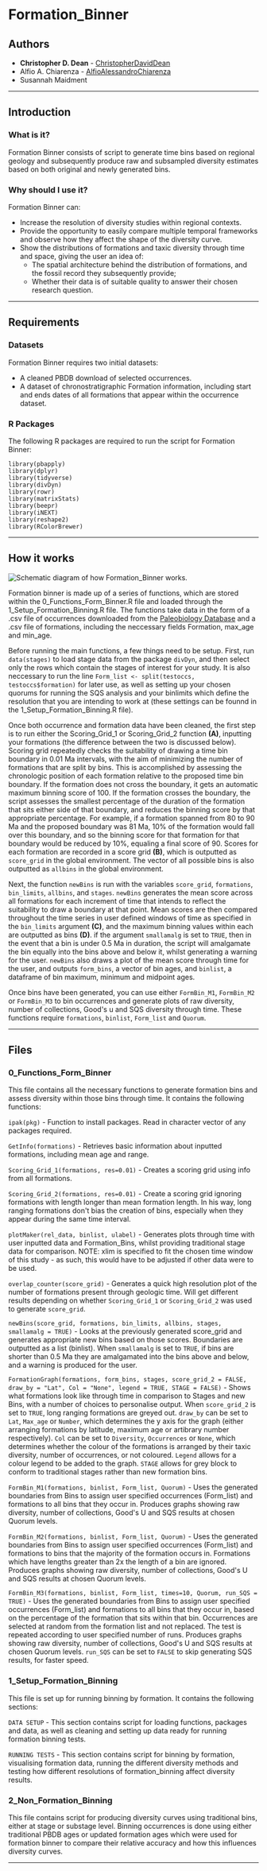 # Formation_Binner

## Authors

* **Christopher D. Dean** - [ChristopherDavidDean](https://github.com/ChristopherDavidDean)
* Alfio A. Chiarenza - [AlfioAlessandroChiarenza](https://github.com/AlfioAlessandroChiarenza)
* Susannah Maidment

---
## Introduction
### What is it?
Formation Binner consists of script to generate time bins based on regional geology and subsequently produce raw and subsampled diversity estimates based on both original and newly generated bins.
### Why should I use it?
Formation Binner can:
* Increase the resolution of diversity studies within regional contexts.
* Provide the opportunity to easily compare multiple temporal frameworks and observe how they affect the shape of the diversity curve.
* Show the distributions of formations and taxic diversity through time and space, giving the user an idea of:
  * The spatial architecture behind the distribution of formations, and the fossil record they subsequently provide;
  * Whether their data is of suitable quality to answer their chosen research question.

---
## Requirements

### Datasets

Formation Binner requires two initial datasets:
* A cleaned PBDB download of selected occurrences.
* A dataset of chronostratigraphic Formation information, including start and ends dates of all formations that appear within the occurrence dataset. 

### R Packages

The following R packages are required to run the script for Formation Binner:

```
library(pbapply)
library(dplyr)
library(tidyverse)
library(divDyn)
library(rowr)
library(matrixStats)
library(beepr)
library(iNEXT)
library(reshape2)
library(RColorBrewer)
```
---
## How it works

![Schematic diagram of how Formation_Binner works.](https://github.com/ChristopherDavidDean/Formation_Binner/blob/master/Images/Fig.%201%20(v2.1).png)

Formation binner is made up of a series of functions, which are stored within the 0_Functions_Form_Binner.R file and loaded through the 1_Setup_Formation_Binning.R file. The functions take data in the form of a .csv file of occurrences downloaded from the [Paleobiology Database](www.paleobiodb.org) and a .csv file of formations, including the neccessary fields Formation, max_age and min_age. 

Before running the main functions, a few things need to be setup. First, run `data(stages)` to load stage data from the package `divDyn`, and then select only the rows which contain the stages of interest for your study. It is also neccessary to run the line `Form_list <- split(testoccs, testoccs$formation)` for later use, as well as setting up your chosen quorums for running the SQS analysis and your binlimits which define the resolution that you are intending to work at (these settings can be founnd in the 1_Setup_Formation_Binning.R file). 

Once both occurrence and formation data have been cleaned, the first step is to run either the Scoring_Grid_1 or Scoring_Grid_2 function **(A)**, inputting your formations (the difference between the two is discussed below). Scoring grid repeatedly checks the suitability of drawing a time bin boundary in 0.01 Ma intervals, with the aim of minimizing the number of formations that are split by bins. This is accomplished by assessing the chronologic position of each formation relative to the proposed time bin boundary. If the formation does not cross the boundary, it gets an automatic maximum binning score of 100. If the formation crosses the boundary, the script assesses the smallest percentage of the duration of the formation that sits either side of that boundary, and reduces the binning score by that appropriate percentage. For example, if a formation spanned from 80 to 90 Ma and the proposed boundary was 81 Ma, 10% of the formation would fall over this boundary, and so the binning score for that formation for that boundary would be reduced by 10%, equaling a final score of 90. Scores for each formation are recorded in a score grid **(B)**, which is outputted as `score_grid` in the global environment. The vector of all possible bins is also outputted as `allbins` in the global environment. 

Next, the function `newBins` is run with the variables `score_grid`, `formations`, `bin_limits`, `allbins`, and `stages`. `newBins` generates the mean score across all formations for each increment of time that intends to reflect the suitability to draw a boundary at that point. Mean scores are then compared throughout the time series in user defined windows of time as specified in the `bin_limits` argument **(C)**, and the maximum binning values within each are outputted as bins **(D)**. if the argument `smallamalg` is set to `TRUE`, then in the event that a bin is under 0.5 Ma in duration, the script will amalgamate the bin equally into the bins above and below it, whilst generating a warning for the user. `newBins` also draws a plot of the mean score through time for the user, and outputs `form_bins`, a vector of bin ages, and `binlist`, a dataframe of bin maximum, minimum and midpoint ages. 

Once bins have been generated, you can use either `FormBin_M1`, `FormBin_M2` or `FormBin_M3` to bin occurrences and generate plots of raw diversity, number of collections, Good's u and SQS diversity through time. These functions require `formations`, `binlist`, `Form_list` and `Quorum`. 

---

## Files
### 0_Functions_Form_Binner
This file contains all the necessary functions to generate formation bins and assess diversity within those bins through time. It contains the following functions:

`ipak(pkg)` - Function to install packages. Read in character vector of any packages required.

`GetInfo(formations)` - Retrieves basic information about inputted formations, including mean age and range.

`Scoring_Grid_1(formations, res=0.01)` - Creates a scoring grid using info from all formations.

`Scoring_Grid_2(formations, res=0.01)` - Create a scoring grid ignoring formations with length longer than mean formation length. In his way, long ranging formations don't bias the creation of bins, especially when they appear during the same time interval.

`plotMaker(rel_data, binlist, ulabel)` - Generates plots through time with user inputted data and Formation_Bins, whilst providing traditional stage data for comparison. NOTE: xlim is specified to fit the chosen time window of this study - as such, this would
have to be adjusted if other data were to be used.

`overlap_counter(score_grid)` - Generates a quick high resolution plot of the number of formations present through geologic time. Will get different results depending on whether `Scoring_Grid_1` or `Scoring_Grid_2` was used to generate `score_grid`.

`newBins(score_grid, formations, bin_limits, allbins, stages, smallamalg = TRUE)` - Looks at the previously generated score_grid and generates appropriate new bins based on those scores. Boundaries are outputted as a list (binlist). When `smallamalg` is set to `TRUE`, if bins are shorter than 0.5 Ma they are amalgamated into the bins above and below, and a warning is produced for the user. 

`FormationGraph(formations, form_bins, stages, score_grid_2 = FALSE, draw_by = "Lat", Col = "None", legend = TRUE, STAGE = FALSE)` - Shows what formations look like through time in comparison to Stages and new Bins, with a number of choices to personalise output. When `score_grid_2` is set to `TRUE`, long ranging formations are greyed out. `draw_by` can be set to `Lat`, `Max_age` or `Number`, which determines the y axis for the graph (either arranging formations by latitude, maximum age or artibrary number respectively). `Col` can be set to `Diversity`, `Occurrences` or `None`, which determines whether the colour of the formations is arranged by their taxic diversity, number of occurrences, or not coloured. `Legend` allows for a colour legend to be added to the graph. `STAGE` allows for grey block to conform to traditional stages rather than new formation bins. 

`FormBin_M1(formations, binlist, Form_list, Quorum)` - Uses the generated boundaries from Bins to assign user specified occurrences (Form_list) and formations to all bins that they occur in. Produces graphs showing raw diversity, number of collections, Good's U and SQS results at chosen Quorum levels. 

`FormBin_M2(formations, binlist, Form_list, Quorum)` - Uses the generated boundaries from Bins to assign user specified occurrences (Form_list) and formations to bins that the majority of the formation occurs in. Formations which have lengths greater than 2x the length of a bin are ignored. Produces graphs showing raw diversity, number of collections, Good's U and SQS results at chosen Quorum levels. 

`FormBin_M3(formations, binlist, Form_list, times=10, Quorum, run_SQS = TRUE)` - Uses the generated boundaries from Bins to assign user specified occurrences (Form_list) and formations to all bins that they occur in, based on the percentage of the formation that sits within that bin. Occurrences are selected at random from the formation list and not replaced. The test is repeated according to user specified number of runs. Produces graphs showing raw diversity, number of collections, Good's U and SQS results at chosen Quorum levels. `run_SQS` can be set to `FALSE` to skip generating SQS results, for faster speed.

### 1_Setup_Formation_Binning
This file is set up for running binning by formation. It contains the following sections:

`DATA SETUP` - This section contains script for loading functions, packages and data, as well as cleaning and setting up data ready for running formation binning tests.

`RUNNING TESTS` - This section contains script for binning by formation, visualising formation data, running the different diversity methods and testing how different resolutions of formation_binning affect diversity results. 

### 2_Non_Formation_Binning
This file contains script for producing diversity curves using traditional bins, either at stage or substage level. Binning occurrences is done using either traditional PBDB ages or updated formation ages which were used for formation binner to compare their relative accuracy and how this influences diversity curves. 

---
